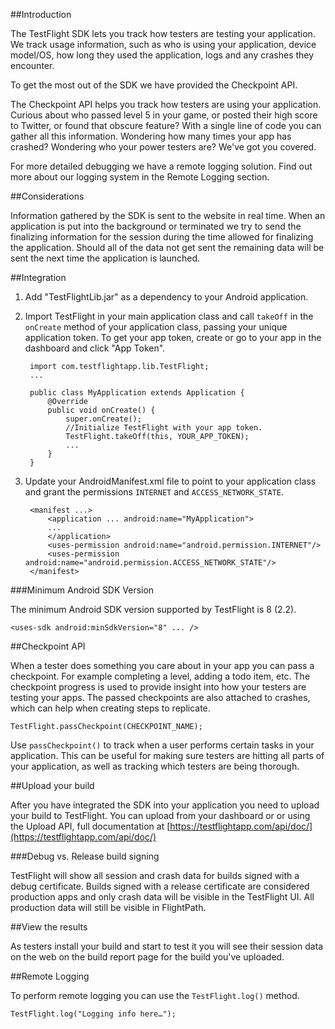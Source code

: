 ##Introduction

The TestFlight SDK lets you track how testers are testing your application. We track usage information, such as who is using your application, device model/OS, how long they used the application, logs and any crashes they encounter.

To get the most out of the SDK we have provided the Checkpoint API.

The Checkpoint API helps you track how testers are using your application. Curious about who passed level 5 in your game, or posted their high score to Twitter, or found that obscure feature? With a single line of code you can gather all this information. Wondering how many times your app has crashed? Wondering who your power testers are? We've got you covered.

For more detailed debugging we have a remote logging solution. Find out more about our logging system in the Remote Logging section.


##Considerations
       
Information gathered by the SDK is sent to the website in real time. When an application is put into the background or terminated we try to send the finalizing information for the session during the time allowed for finalizing the application. Should all of the data not get sent the remaining data will be sent the next time the application is launched.

                
##Integration

1. Add "TestFlightLib.jar" as a dependency to your Android application.

2. Import TestFlight in your main application class and call `takeOff` in the `onCreate` method of your application class, passing your unique application token. To get your app token, create or go to your app in the dashboard and click "App Token". 

        import com.testflightapp.lib.TestFlight;
    	...
        
		public class MyApplication extends Application {
    		@Override
	        public void onCreate() {
	        	super.onCreate();
        		//Initialize TestFlight with your app token.
	            TestFlight.takeOff(this, YOUR_APP_TOKEN);
	            ...
	        }
        }

3. Update your AndroidManifest.xml file to point to your application class and grant the permissions `INTERNET` and `ACCESS_NETWORK_STATE`.

		<manifest ...>
			<application ... android:name="MyApplication">
			...
			</application>
			<uses-permission android:name="android.permission.INTERNET"/>
			<uses-permission android:name="android.permission.ACCESS_NETWORK_STATE"/>
		</manifest>

###Minimum Android SDK Version

The minimum Android SDK version supported by TestFlight is 8 (2.2).

	<uses-sdk android:minSdkVersion="8" ... />
	
    
##Checkpoint API

When a tester does something you care about in your app you can pass a checkpoint. For example completing a level, adding a todo item, etc. The checkpoint progress is used to provide insight into how your testers are testing your apps. The passed checkpoints are also attached to crashes, which can help when creating steps to replicate.

    TestFlight.passCheckpoint(CHECKPOINT_NAME);

Use `passCheckpoint()` to track when a user performs certain tasks in your application. This can be useful for making sure testers are hitting all parts of your application, as well as tracking which testers are being thorough.


##Upload your build

After you have integrated the SDK into your application you need to upload your build to TestFlight. You can upload from your dashboard or or using the Upload API, full documentation at [https://testflightapp.com/api/doc/](https://testflightapp.com/api/doc/)

###Debug vs. Release build signing

TestFlight will show all session and crash data for builds signed with a debug certificate. Builds signed with a release certificate are considered production apps and only crash data will be visible in the TestFlight UI. All production data will still be visible in FlightPath.


##View the results
                
As testers install your build and start to test it you will see their session data on the web on the build report page for the build you've uploaded.


##Remote Logging
       
To perform remote logging you can use the `TestFlight.log()` method.

    TestFlight.log("Logging info here…");

